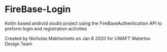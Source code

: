 # FireBase-Login
Kotlin based android studio project using the FireBaseAuthentication API to preform login and registration activities


Created by Nicholas Makharinets on Jan 8 2020 for UWAFT Waterloo Design Team
